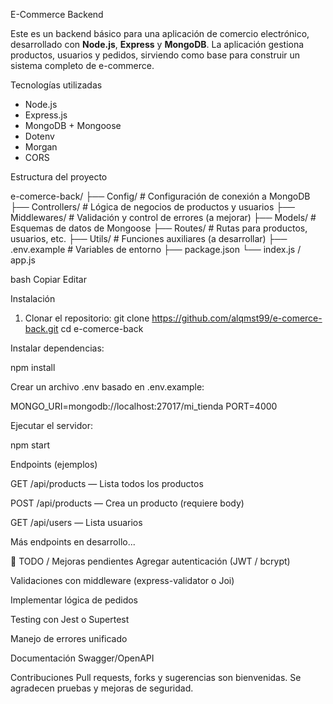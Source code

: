  E-Commerce Backend

Este es un backend básico para una aplicación de comercio electrónico, desarrollado con **Node.js**, **Express** y **MongoDB**. La aplicación gestiona productos, usuarios y pedidos, sirviendo como base para construir un sistema completo de e-commerce.

Tecnologías utilizadas

- Node.js
- Express.js
- MongoDB + Mongoose
- Dotenv
- Morgan
- CORS

Estructura del proyecto

e-comerce-back/
├── Config/ # Configuración de conexión a MongoDB
├── Controllers/ # Lógica de negocios de productos y usuarios
├── Middlewares/ # Validación y control de errores (a mejorar)
├── Models/ # Esquemas de datos de Mongoose
├── Routes/ # Rutas para productos, usuarios, etc.
├── Utils/ # Funciones auxiliares (a desarrollar)
├── .env.example # Variables de entorno
├── package.json
└── index.js / app.js

bash
Copiar
Editar

Instalación

1. Clonar el repositorio:
    git clone https://github.com/alqmst99/e-comerce-back.git
   cd e-comerce-back

Instalar dependencias:

npm install

Crear un archivo .env basado en .env.example:


MONGO_URI=mongodb://localhost:27017/mi_tienda
PORT=4000

Ejecutar el servidor:

npm start

Endpoints (ejemplos)

GET /api/products — Lista todos los productos

POST /api/products — Crea un producto (requiere body)

GET /api/users — Lista usuarios

Más endpoints en desarrollo...

🧪 TODO / Mejoras pendientes
Agregar autenticación (JWT / bcrypt)

Validaciones con middleware (express-validator o Joi)

Implementar lógica de pedidos

Testing con Jest o Supertest

Manejo de errores unificado

Documentación Swagger/OpenAPI

Contribuciones
Pull requests, forks y sugerencias son bienvenidas. Se agradecen pruebas y mejoras de seguridad.
